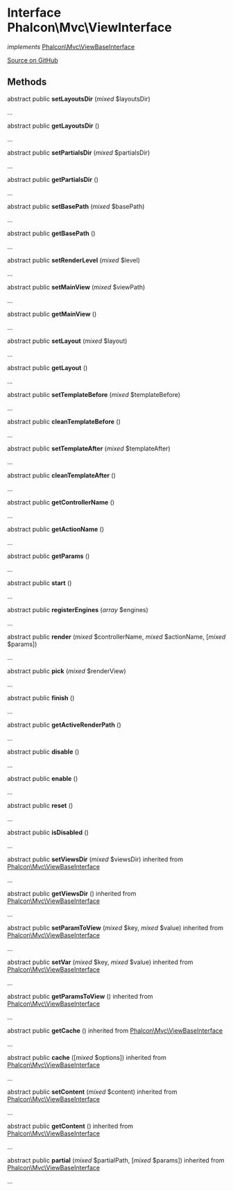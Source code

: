 # Interface **Phalcon\\Mvc\\ViewInterface**

*implements* [Phalcon\Mvc\ViewBaseInterface](/en/3.1.2/api/Phalcon_Mvc_ViewBaseInterface)

<a href="https://github.com/phalcon/cphalcon/blob/master/phalcon/mvc/viewinterface.zep" class="btn btn-default btn-sm">Source on GitHub</a>

## Methods
abstract public  **setLayoutsDir** (*mixed* $layoutsDir)

...


abstract public  **getLayoutsDir** ()

...


abstract public  **setPartialsDir** (*mixed* $partialsDir)

...


abstract public  **getPartialsDir** ()

...


abstract public  **setBasePath** (*mixed* $basePath)

...


abstract public  **getBasePath** ()

...


abstract public  **setRenderLevel** (*mixed* $level)

...


abstract public  **setMainView** (*mixed* $viewPath)

...


abstract public  **getMainView** ()

...


abstract public  **setLayout** (*mixed* $layout)

...


abstract public  **getLayout** ()

...


abstract public  **setTemplateBefore** (*mixed* $templateBefore)

...


abstract public  **cleanTemplateBefore** ()

...


abstract public  **setTemplateAfter** (*mixed* $templateAfter)

...


abstract public  **cleanTemplateAfter** ()

...


abstract public  **getControllerName** ()

...


abstract public  **getActionName** ()

...


abstract public  **getParams** ()

...


abstract public  **start** ()

...


abstract public  **registerEngines** (*array* $engines)

...


abstract public  **render** (*mixed* $controllerName, *mixed* $actionName, [*mixed* $params])

...


abstract public  **pick** (*mixed* $renderView)

...


abstract public  **finish** ()

...


abstract public  **getActiveRenderPath** ()

...


abstract public  **disable** ()

...


abstract public  **enable** ()

...


abstract public  **reset** ()

...


abstract public  **isDisabled** ()

...


abstract public  **setViewsDir** (*mixed* $viewsDir) inherited from [Phalcon\Mvc\ViewBaseInterface](/en/3.1.2/api/Phalcon_Mvc_ViewBaseInterface)

...


abstract public  **getViewsDir** () inherited from [Phalcon\Mvc\ViewBaseInterface](/en/3.1.2/api/Phalcon_Mvc_ViewBaseInterface)

...


abstract public  **setParamToView** (*mixed* $key, *mixed* $value) inherited from [Phalcon\Mvc\ViewBaseInterface](/en/3.1.2/api/Phalcon_Mvc_ViewBaseInterface)

...


abstract public  **setVar** (*mixed* $key, *mixed* $value) inherited from [Phalcon\Mvc\ViewBaseInterface](/en/3.1.2/api/Phalcon_Mvc_ViewBaseInterface)

...


abstract public  **getParamsToView** () inherited from [Phalcon\Mvc\ViewBaseInterface](/en/3.1.2/api/Phalcon_Mvc_ViewBaseInterface)

...


abstract public  **getCache** () inherited from [Phalcon\Mvc\ViewBaseInterface](/en/3.1.2/api/Phalcon_Mvc_ViewBaseInterface)

...


abstract public  **cache** ([*mixed* $options]) inherited from [Phalcon\Mvc\ViewBaseInterface](/en/3.1.2/api/Phalcon_Mvc_ViewBaseInterface)

...


abstract public  **setContent** (*mixed* $content) inherited from [Phalcon\Mvc\ViewBaseInterface](/en/3.1.2/api/Phalcon_Mvc_ViewBaseInterface)

...


abstract public  **getContent** () inherited from [Phalcon\Mvc\ViewBaseInterface](/en/3.1.2/api/Phalcon_Mvc_ViewBaseInterface)

...


abstract public  **partial** (*mixed* $partialPath, [*mixed* $params]) inherited from [Phalcon\Mvc\ViewBaseInterface](/en/3.1.2/api/Phalcon_Mvc_ViewBaseInterface)

...


